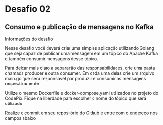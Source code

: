 # Desafio 02

## Consumo e publicação de mensagens no Kafka

Informações do desafio  

Nesse desafio você deverá criar uma simples aplicação utilizando Golang que seja capaz de publicar uma mensagem em um tópico do Apache Kafka e também consumir mensagens desse tópico.  


Para deixar mais claro a separação das responsabilidades, crie uma pasta chamada producer e outra consumer. Em cada uma delas crie um arquivo main.go que será responsável por produzir e consumir as mensagens respectivamente  


Utilize o mesmo Dockerfile e docker-compose.yaml utilizados no projeto do CodePix. Fique na liberdade para escolher o nome do tópico que será utilizado  


Realize o commit em seu repositório do Github e entre com o endereço nos campos abaixo  